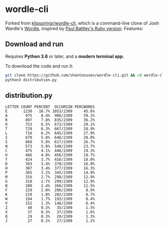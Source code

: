 # wordle-cli


Forked from [klipspringr/wordle-cli](https://github.com/klipspringr/wordle-cli), which is a command-line clone of Josh Wardle's [Wordle](https://www.powerlanguage.co.uk/wordle/), inspired by [Paul Battley's Ruby version](https://github.com/threedaymonk/wordle). Features:

## Download and run

Requires **Python 3.6** or later, and a **modern terminal app**.

To download the code and run it:

```bash
git clone https://github.com/shantonusen/wordle-cli.git && cd wordle-cli
python3 distribution.py
```

## distribution.py

```
LETTER COUNT PERCENT  OCCURSIN PERCWORDS
E       1230   10.7% 1053/2309     45.6%
A        975    8.4%  906/2309     39.2%
R        897    7.8%  835/2309     36.2%
O        753    6.5%  672/2309     29.1%
T        729    6.3%  667/2309     28.9%
L        716    6.2%  645/2309     27.9%
I        670    5.8%  646/2309     28.0%
S        668    5.8%  617/2309     26.7%
N        573    5.0%  548/2309     23.7%
C        475    4.1%  446/2309     19.3%
U        466    4.0%  456/2309     19.7%
Y        424    3.7%  416/2309     18.0%
D        393    3.4%  370/2309     16.0%
H        387    3.4%  377/2309     16.3%
P        365    3.2%  345/2309     14.9%
M        316    2.7%  298/2309     12.9%
G        310    2.7%  299/2309     12.9%
B        280    2.4%  266/2309     11.5%
F        229    2.0%  206/2309      8.9%
K        210    1.8%  202/2309      8.7%
W        194    1.7%  193/2309      8.4%
V        152    1.3%  148/2309      6.4%
Z         40    0.3%   35/2309      1.5%
X         37    0.3%   37/2309      1.6%
Q         29    0.3%   29/2309      1.3%
J         27    0.2%   27/2309      1.2%
```
